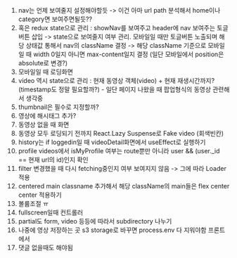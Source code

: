 1. nav는 언제 보여줄지 설정해야할듯 -> 이건 아마 url path 분석해서 home이나 category면 보여주면될듯??
2. 혹은 redux state으로 관리 : showNav를 보여주고 header에 nav 보여주는 토글버튼 삽입 -> state으로 보여줄지 여부 관리. 모바일일 때만 토글버튼 노출되며 해당 상태값 통해서 nav의 className 결정 -> 해당 className 기준으로 모바일일 때 width 0일지 아니면 max-content일지 결정 (일단 모바일에서 position은 absolute로 변경?)
3. 모바일일 때 로딩화면
4. video 역시 state으로 관리 : 현재 동영상 객체(video) + 현재 재생시간까지? (timestamp도 정말 필요할까?) - 일단 페이지 나왔을 때 팝업형식의 동영상 관련해서 생각중
5. thumbnail은 필수로 지정할까?
6. 영상에 해시태그 추가?
7. 동영상 없을 때 화면
8. 동영상 모두 로딩되기 전까지 React.Lazy Suspense로 Fake video (회색빈칸)
9. history는 if loggedin일 때 videoDetail화면에서 useEffect로 실행하기
10. profile videos에서 isMyProfile 여부는 route뿐만 아니라 user && (user.\_id == 현재 url의 id)인지 확인
11. filter 변경했을 때 다시 fetching중인지 여부 보여지지 않음 -> 그에 따라 Loader 적용
12. centered main classname 추가해서 해당 className의 main들은 flex center center 적용하기
13. 볼륨조절 ㅠ
14. fullscreen일때 컨트롤러
15. partial도 form, video 등등에 따라서 subdirectory 나누기
16. 나중에 영상 저장하는 곳 s3 storage로 바꾸면 process.env 다 지워야함 프론트에서
17. 댓글 없을때도 해야됨
